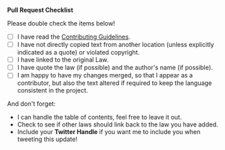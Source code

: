 **Pull Request Checklist**

Please double check the items below!

- [ ] I have read the [Contributing Guidelines](./.github/contributing.md).
- [ ] I have not directly copied text from another location (unless explicitly indicated as a quote) or violated copyright.
- [ ] I have linked to the original Law.
- [ ] I have quote the law (if possible) and the author's name (if possible).
- [ ] I am happy to have my changes merged, so that I appear as a contributor, but also the text altered if required to keep the language consistent in the project.

And don't forget:

- I can handle the table of contents, feel free to leave it out.
- Check to see if other laws should link back to the law you have added.
- Include your **Twitter Handle** if you want me to include you when tweeting this update!
